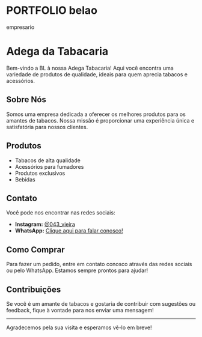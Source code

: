 # PORTFOLIO belao
empresario
# Adega da Tabacaria

Bem-vindo a BL à nossa Adega Tabacaria! Aqui você encontra uma variedade de produtos de qualidade, ideais para quem aprecia tabacos e acessórios.

## Sobre Nós

Somos uma empresa dedicada a oferecer os melhores produtos para os amantes de tabacos. Nossa missão é proporcionar uma experiência única e satisfatória para nossos clientes.

## Produtos

- Tabacos de alta qualidade
- Acessórios para fumadores
- Produtos exclusivos
- Bebidas 

## Contato

Você pode nos encontrar nas redes sociais:

- **Instagram:** [@043_vieira](https://www.instagram.com/043_vieira/)
- **WhatsApp:** [Clique aqui para falar conosco!](https://wa.me/qr/MDQVUZQPY7P2O1)
## Como Comprar

Para fazer um pedido, entre em contato conosco através das redes sociais ou pelo WhatsApp. Estamos sempre prontos para ajudar!

## Contribuições

Se você é um amante de tabacos e gostaria de contribuir com sugestões ou feedback, fique à vontade para nos enviar uma mensagem!

---

Agradecemos pela sua visita e esperamos vê-lo em breve!

